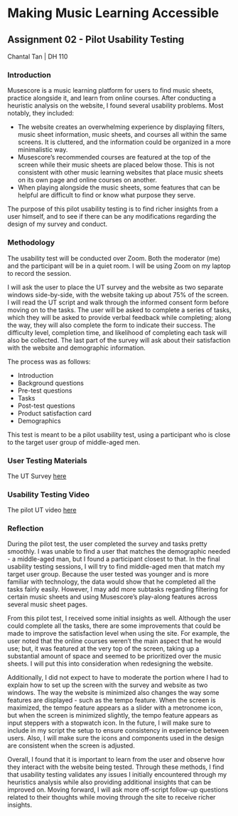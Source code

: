 # **Making Music Learning Accessible**
## Assignment 02 - Pilot Usability Testing
Chantal Tan | DH 110

### Introduction
Musescore is a music learning platform for users to find music sheets, practice alongside it, and learn from online courses. After conducting a heuristic analysis on the website, I found several usability problems. Most notably, they included:
- The website creates an overwhelming experience by displaying filters, music sheet information, music sheets, and courses all within the same screens. It is cluttered, and the information could be organized in a more minimalistic way.
- Musescore’s recommended courses are featured at the top of the screen while their music sheets are placed below those. This is not consistent with other music learning websites that place music sheets on its own page and online courses on another.
- When playing alongside the music sheets, some features that can be helpful are difficult to find or know what purpose they serve.

The purpose of this pilot usability testing is to find richer insights from a user himself, and to see if there can be any modifications regarding the design of my survey and conduct. 


### Methodology

The usability test will be conducted over Zoom. Both the moderator (me) and the participant will be in a quiet room. I will be using Zoom on my laptop to record the session.

I will ask the user to place the UT survey and the website as two separate windows side-by-side, with the website taking up about 75% of the screen. I will read the UT script and walk through the informed consent form before moving on to the tasks. The user will be asked to complete a series of tasks, which they will be asked to  provide verbal feedback while completing; along the way, they will also complete the form to indicate their success. The difficulty level, completion time, and likelihood of completing each task will also be collected. The last part of the survey will ask about their satisfaction with the website and demographic information.

The process was as follows:
- Introduction
- Background questions
- Pre-test questions
- Tasks
- Post-test questions
- Product satisfaction card
- Demographics

 
This test is meant to be a pilot usability test, using a participant who is close to the target user group of middle-aged men.


### User Testing Materials
The UT Survey [here](https://forms.gle/3Vc6yQHC3dsDsKdT9)

### Usability Testing Video
The pilot UT video [here](https://drive.google.com/file/d/1KShZVl-X50PUn44l9rdHen5__vFoGe7h/view?usp=sharing)

### Reflection

During the pilot test, the user completed the survey and tasks pretty smoothly. I was unable to find a user that matches the demographic needed - a middle-aged man, but I found a participant closest to that. In the final usability testing sessions, I will try to find middle-aged men that match my target user group. Because the user tested was younger and is more familiar with technology, the data would show that he completed all the tasks fairly easily. However, I may add more subtasks regarding filtering for certain music sheets and using Musescore’s play-along features across several music sheet pages.

From this pilot test, I received some initial insights as well. Although the user could complete all the tasks, there are some improvements that could be made to improve the satisfaction level when using the site. For example, the user noted that the online courses weren’t the main aspect that he would use; but, it was featured at the very top of the screen, taking up a substantial amount of space and seemed to be prioritized over the music sheets. I will put this into consideration when redesigning the website.

Additionally, I did not expect to have to moderate the portion where I had to explain how to set up the screen with the survey and website as two windows. The way the website is minimized also changes the way some features are displayed - such as the tempo feature. When the screen is maximized, the tempo feature appears as a slider with a metronome icon, but when the screen is minimized slightly, the tempo feature appears as input steppers with a stopwatch icon. In the future, I will make sure to include in my script the setup to ensure consistency in experience between users. Also, I will make sure the icons and components used in the design are consistent when the screen is adjusted.

Overall, I found that it is important to learn from the user and observe how they interact with the website being tested. Through these methods, I find that usability testing validates any issues I initially encountered through my heuristics analysis while also providing additional insights that can be improved on. Moving forward, I will ask more off-script follow-up questions related to their thoughts while moving through the site to receive richer insights. 

